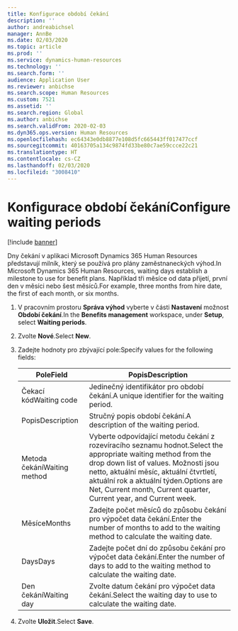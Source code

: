 ```yaml
---
title: Konfigurace období čekání
description: ''
author: andreabichsel
manager: AnnBe
ms.date: 02/03/2020
ms.topic: article
ms.prod: ''
ms.service: dynamics-human-resources
ms.technology: ''
ms.search.form: ''
audience: Application User
ms.reviewer: anbichse
ms.search.scope: Human Resources
ms.custom: 7521
ms.assetid: ''
ms.search.region: Global
ms.author: anbichse
ms.search.validFrom: 2020-02-03
ms.dyn365.ops.version: Human Resources
ms.openlocfilehash: ec64343e0db8877e108d5fc665443ff017477ccf
ms.sourcegitcommit: 40163705a134c9874fd33be80c7ae59ccce22c21
ms.translationtype: HT
ms.contentlocale: cs-CZ
ms.lasthandoff: 02/03/2020
ms.locfileid: "3008410"
---
```

# <a name="configure-waiting-periods"></a><span data-ttu-id="a20a3-102">Konfigurace období čekání</span><span class="sxs-lookup"><span data-stu-id="a20a3-102">Configure waiting periods</span></span>

[!include [banner](includes/preview-feature.md)]

<span data-ttu-id="a20a3-103">Dny čekání v aplikaci Microsoft Dynamics 365 Human Resources představují milník, který se používá pro plány zaměstnaneckých výhod.</span><span class="sxs-lookup"><span data-stu-id="a20a3-103">In Microsoft Dynamics 365 Human Resources, waiting days establish a milestone to use for benefit plans.</span></span> <span data-ttu-id="a20a3-104">Například tři měsíce od data přijetí, první den v měsíci nebo šest měsíců.</span><span class="sxs-lookup"><span data-stu-id="a20a3-104">For example, three months from hire date, the first of each month, or six months.</span></span>   

1. <span data-ttu-id="a20a3-105">V pracovním prostoru **Správa výhod** vyberte v části **Nastavení** možnost **Období čekání**.</span><span class="sxs-lookup"><span data-stu-id="a20a3-105">In the **Benefits management** workspace, under **Setup**, select **Waiting periods**.</span></span>

2. <span data-ttu-id="a20a3-106">Zvolte **Nové**.</span><span class="sxs-lookup"><span data-stu-id="a20a3-106">Select **New**.</span></span>

3. <span data-ttu-id="a20a3-107">Zadejte hodnoty pro zbývající pole:</span><span class="sxs-lookup"><span data-stu-id="a20a3-107">Specify values for the following fields:</span></span>

   | <span data-ttu-id="a20a3-108">Pole</span><span class="sxs-lookup"><span data-stu-id="a20a3-108">Field</span></span> | <span data-ttu-id="a20a3-109">Popis</span><span class="sxs-lookup"><span data-stu-id="a20a3-109">Description</span></span> |
   | --- | --- |
   | <span data-ttu-id="a20a3-110">Čekací kód</span><span class="sxs-lookup"><span data-stu-id="a20a3-110">Waiting code</span></span> | <span data-ttu-id="a20a3-111">Jedinečný identifikátor pro období čekání.</span><span class="sxs-lookup"><span data-stu-id="a20a3-111">A unique identifier for the waiting period.</span></span> |
   | <span data-ttu-id="a20a3-112">Popis</span><span class="sxs-lookup"><span data-stu-id="a20a3-112">Description</span></span> | <span data-ttu-id="a20a3-113">Stručný popis období čekání.</span><span class="sxs-lookup"><span data-stu-id="a20a3-113">A description of the waiting period.</span></span> |
   | <span data-ttu-id="a20a3-114">Metoda čekání</span><span class="sxs-lookup"><span data-stu-id="a20a3-114">Waiting method</span></span> | <span data-ttu-id="a20a3-115">Vyberte odpovídající metodu čekání z rozevíracího seznamu hodnot.</span><span class="sxs-lookup"><span data-stu-id="a20a3-115">Select the appropriate waiting method from the drop down list of values.</span></span> <span data-ttu-id="a20a3-116">Možnosti jsou netto, aktuální měsíc, aktuální čtvrtletí, aktuální rok a aktuální týden.</span><span class="sxs-lookup"><span data-stu-id="a20a3-116">Options are Net, Current month, Current quarter, Current year, and Current week.</span></span> |
   | <span data-ttu-id="a20a3-117">Měsíce</span><span class="sxs-lookup"><span data-stu-id="a20a3-117">Months</span></span> | <span data-ttu-id="a20a3-118">Zadejte počet měsíců do způsobu čekání pro výpočet data čekání.</span><span class="sxs-lookup"><span data-stu-id="a20a3-118">Enter the number of months to add to the waiting method to calculate the waiting date.</span></span> |
   | <span data-ttu-id="a20a3-119">Days</span><span class="sxs-lookup"><span data-stu-id="a20a3-119">Days</span></span> | <span data-ttu-id="a20a3-120">Zadejte počet dní do způsobu čekání pro výpočet data čekání.</span><span class="sxs-lookup"><span data-stu-id="a20a3-120">Enter the number of days to add to the waiting method to calculate the waiting date.</span></span> |
   | <span data-ttu-id="a20a3-121">Den čekání</span><span class="sxs-lookup"><span data-stu-id="a20a3-121">Waiting day</span></span> | <span data-ttu-id="a20a3-122">Zvolte datum čekání pro výpočet data čekání.</span><span class="sxs-lookup"><span data-stu-id="a20a3-122">Select the waiting day to use to calculate the waiting date.</span></span> |

4. <span data-ttu-id="a20a3-123">Zvolte **Uložit**.</span><span class="sxs-lookup"><span data-stu-id="a20a3-123">Select **Save**.</span></span>
